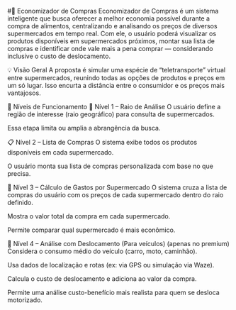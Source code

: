 #🛒 Economizador de Compras
Economizador de Compras é um sistema inteligente que busca oferecer a melhor economia possível durante a compra de alimentos, centralizando e analisando os preços de diversos supermercados em tempo real. Com ele, o usuário poderá visualizar os produtos disponíveis em supermercados próximos, montar sua lista de compras e identificar onde vale mais a pena comprar — considerando inclusive o custo de deslocamento.

💡 Visão Geral
A proposta é simular uma espécie de “teletransporte” virtual entre supermercados, reunindo todas as opções de produtos e preços em um só lugar. Isso encurta a distância entre o consumidor e os preços mais vantajosos.

🔄 Níveis de Funcionamento
🧭 Nível 1 – Raio de Análise
O usuário define a região de interesse (raio geográfico) para consulta de supermercados.

Essa etapa limita ou amplia a abrangência da busca.

📋 Nível 2 – Lista de Compras
O sistema exibe todos os produtos disponíveis em cada supermercado.

O usuário monta sua lista de compras personalizada com base no que precisa.

🧮 Nível 3 – Cálculo de Gastos por Supermercado
O sistema cruza a lista de compras do usuário com os preços de cada supermercado dentro do raio definido.

Mostra o valor total da compra em cada supermercado.

Permite comparar qual supermercado é mais econômico.

🚗 Nível 4 – Análise com Deslocamento (Para veículos) (apenas no premium)
Considera o consumo médio do veículo (carro, moto, caminhão).

Usa dados de localização e rotas (ex: via GPS ou simulação via Waze).

Calcula o custo de deslocamento e adiciona ao valor da compra.

Permite uma análise custo-benefício mais realista para quem se desloca motorizado.
